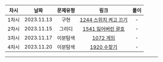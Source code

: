 | 차시 |    날짜    | 문제유형 | 링크 | 풀이 |
|:----:|:---------:|:----:|:-----:|:----:|
| 1차시 | 2023.11.13 | 구현 | [1244 스위치 켜고 끄기](https://www.acmicpc.net/problem/1244) | - |
| 2차시 | 2023.11.15 | 그리디 | [1541 잃어버린 괄호](https://www.acmicpc.net/problem/1541) | - |
| 3차시 | 2023.11.17 | 이분탐색 | [1072 게임](https://www.acmicpc.net/problem/1072) | - |
| 4차시 | 2023.11.20 | 이분탐색 | [1920 수찾기](https://www.acmicpc.net/problem/1920) | - |
---